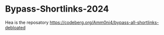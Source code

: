 # Bypass-Shortlinks-2024

Hea is the reposatory https://codeberg.org/Amm0ni4/bypass-all-shortlinks-debloated
